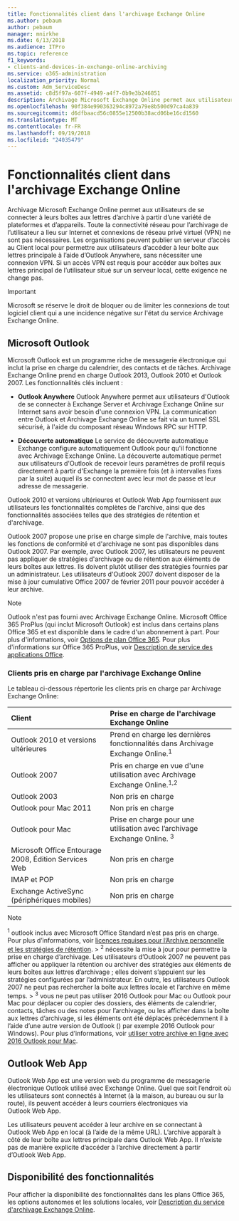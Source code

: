 ```yaml
---
title: Fonctionnalités client dans l'archivage Exchange Online
ms.author: pebaum
author: pebaum
manager: mnirkhe
ms.date: 6/13/2018
ms.audience: ITPro
ms.topic: reference
f1_keywords:
- clients-and-devices-in-exchange-online-archiving
ms.service: o365-administration
localization_priority: Normal
ms.custom: Adm_ServiceDesc
ms.assetid: c8d5f97a-607f-4949-a4f7-0b9e3b246851
description: Archivage Microsoft Exchange Online permet aux utilisateurs de se connecter à leurs boîtes aux lettres d’archive à partir d’une variété de plateformes et d’appareils. Toute la connectivité réseau pour l’archivage de l’utilisateur a lieu sur Internet et connexions de réseau privé virtuel (VPN) ne sont pas nécessaires. Les organisations peuvent publier un serveur d’accès au Client local pour permettre aux utilisateurs d’accéder à leur boîte aux lettres principale à l’aide d’Outlook Anywhere, sans nécessiter une connexion VPN. Si un accès VPN est requis pour accéder aux boîtes aux lettres principal de l’utilisateur situé sur un serveur local, cette exigence ne change pas.
ms.openlocfilehash: 90f384e990363294c8972a79e8b500d97ca4a839
ms.sourcegitcommit: d6dfbaacd56c0855e12500b38acd06be16cd1560
ms.translationtype: MT
ms.contentlocale: fr-FR
ms.lasthandoff: 09/19/2018
ms.locfileid: "24035479"
---
```

# <a name="client-features-in-exchange-online-archiving"></a>Fonctionnalités client dans l'archivage Exchange Online

Archivage Microsoft Exchange Online permet aux utilisateurs de se connecter à leurs boîtes aux lettres d’archive à partir d’une variété de plateformes et d’appareils. Toute la connectivité réseau pour l’archivage de l’utilisateur a lieu sur Internet et connexions de réseau privé virtuel (VPN) ne sont pas nécessaires. Les organisations peuvent publier un serveur d’accès au Client local pour permettre aux utilisateurs d’accéder à leur boîte aux lettres principale à l’aide d’Outlook Anywhere, sans nécessiter une connexion VPN. Si un accès VPN est requis pour accéder aux boîtes aux lettres principal de l’utilisateur situé sur un serveur local, cette exigence ne change pas.
  
> [!IMPORTANT]
> Microsoft se réserve le droit de bloquer ou de limiter les connexions de tout logiciel client qui a une incidence négative sur l'état du service Archivage Exchange Online. 
  
## <a name="microsoft-outlook"></a>Microsoft Outlook

Microsoft Outlook est un programme riche de messagerie électronique qui inclut la prise en charge du calendrier, des contacts et de tâches. Archivage Exchange Online prend en charge Outlook 2013, Outlook 2010 et Outlook 2007. Les fonctionnalités clés incluent :
  
- **Outlook Anywhere** Outlook Anywhere permet aux utilisateurs d'Outlook de se connecter à Exchange Server et Archivage Exchange Online sur Internet sans avoir besoin d'une connexion VPN. La communication entre Outlook et Archivage Exchange Online se fait via un tunnel SSL sécurisé, à l'aide du composant réseau Windows RPC sur HTTP. 
    
- **Découverte automatique** Le service de découverte automatique Exchange configure automatiquement Outlook pour qu'il fonctionne avec Archivage Exchange Online. La découverte automatique permet aux utilisateurs d'Outlook de recevoir leurs paramètres de profil requis directement à partir d'Exchange la première fois (et à intervalles fixes par la suite) auquel ils se connectent avec leur mot de passe et leur adresse de messagerie. 
    
Outlook 2010 et versions ultérieures et Outlook Web App fournissent aux utilisateurs les fonctionnalités complètes de l'archive, ainsi que des fonctionnalités associées telles que des stratégies de rétention et d'archivage.
  
Outlook 2007 propose une prise en charge simple de l'archive, mais toutes les fonctions de conformité et d'archivage ne sont pas disponibles dans Outlook 2007. Par exemple, avec Outlook 2007, les utilisateurs ne peuvent pas appliquer de stratégies d'archivage ou de rétention aux éléments de leurs boîtes aux lettres. Ils doivent plutôt utiliser des stratégies fournies par un administrateur. Les utilisateurs d'Outlook 2007 doivent disposer de la mise à jour cumulative Office 2007 de février 2011 pour pouvoir accéder à leur archive.
  
> [!NOTE]
> Outlook n'est pas fourni avec Archivage Exchange Online. Microsoft Office 365 ProPlus (qui inclut Microsoft Outlook) est inclus dans certains plans Office 365 et est disponible dans le cadre d'un abonnement à part. Pour plus d'informations, voir [Options de plan Office 365](../office-365-platform-service-description/office-365-plan-options.md). Pour plus d'informations sur Office 365 ProPlus, voir [Description de service des applications Office](../office-applications-service-description/office-applications-service-description.md). 
  
### <a name="clients-supported-by-exchange-online-archiving"></a>Clients pris en charge par l'archivage Exchange Online

Le tableau ci-dessous répertorie les clients pris en charge par Archivage Exchange Online:
  
|**Client**|**Prise en charge de l'archivage Exchange Online**|
|:-----|:-----|
|Outlook 2010 et versions ultérieures  <br/> |Prend en charge les dernières fonctionnalités dans Archivage Exchange Online.<sup>1</sup> <br/> |
|Outlook 2007  <br/> |Pris en charge en vue d'une utilisation avec Archivage Exchange Online.<sup>1,2</sup> <br/> |
|Outlook 2003  <br/> |Non pris en charge  <br/> |
|Outlook pour Mac 2011  <br/> |Non pris en charge  <br/> |
|Outlook pour Mac  <br/> |Prise en charge pour une utilisation avec l’archivage Exchange Online. <sup>3</sup> <br/> |
|Microsoft Office Entourage 2008, Édition Services Web  <br/> |Non pris en charge  <br/> |
|IMAP et POP  <br/> |Non pris en charge  <br/> |
|Exchange ActiveSync (périphériques mobiles)  <br/> |Non pris en charge  <br/> |
   
> [!NOTE]
> <sup>1</sup> outlook inclus avec Microsoft Office Standard n’est pas pris en charge. Pour plus d’informations, voir [licences requises pour l’Archive personnelle et les stratégies de rétention](https://go.microsoft.com/fwlink/?LinkId=389396). > <sup>2</sup> nécessite la mise à jour pour permettre la prise en charge d’archivage. Les utilisateurs d’Outlook 2007 ne peuvent pas afficher ou appliquer la rétention ou archiver des stratégies aux éléments de leurs boîtes aux lettres d’archivage ; elles doivent s’appuient sur les stratégies configurées par l’administrateur. En outre, les utilisateurs Outlook 2007 ne peut pas rechercher la boîte aux lettres locale et l’archive en même temps. > <sup>3</sup> vous ne peut pas utiliser 2016 Outlook pour Mac ou Outlook pour Mac pour déplacer ou copier des dossiers, des éléments de calendrier, contacts, tâches ou des notes pour l’archivage, ou les afficher dans la boîte aux lettres d’archivage, si les éléments ont été déplacés précédemment il à l’aide d’une autre version de Outlook () par exemple 2016 Outlook pour Windows). Pour plus d’informations, voir [utiliser votre archive en ligne avec 2016 Outlook pour Mac](https://support.office.com/en-us/article/Use-your-online-archive-with-Outlook-2016-for-Mac-45b8439c-2982-4b6b-9097-eed71dbfe238). 
  
## <a name="outlook-web-app"></a>Outlook Web App

Outlook Web App est une version web du programme de messagerie électronique Outlook utilisé avec Exchange Online. Quel que soit l’endroit où les utilisateurs sont connectés à Internet (à la maison, au bureau ou sur la route), ils peuvent accéder à leurs courriers électroniques via Outlook Web App.
  
Les utilisateurs peuvent accéder à leur archive en se connectant à Outlook Web App en local (à l’aide de la même URL). L’archive apparaît à côté de leur boîte aux lettres principale dans Outlook Web App. Il n’existe pas de manière explicite d’accéder à l’archive directement à partir d’Outlook Web App.
  
## <a name="feature-availability"></a>Disponibilité des fonctionnalités

Pour afficher la disponibilité des fonctionnalités dans les plans Office 365, les options autonomes et les solutions locales, voir [Description du service d'archivage Exchange Online](exchange-online-archiving-service-description.md).
  

